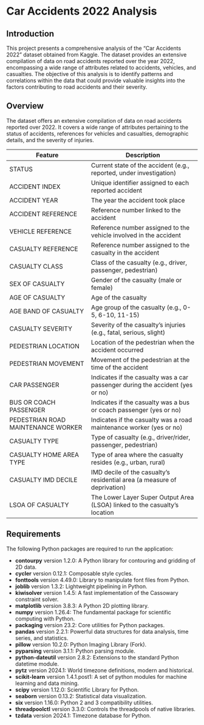 # Car Accidents 2022 Analysis

## Introduction
This project presents a comprehensive analysis of the “Car Accidents 2022” dataset obtained from Kaggle. The dataset provides an extensive compilation of data on road accidents reported over the year 2022, encompassing a wide range of attributes related to accidents, vehicles, and casualties. The objective of this analysis is to identify patterns and correlations within the data that could provide valuable insights into the factors contributing to road accidents and their severity.

## Overview
The dataset offers an extensive compilation of data on road accidents reported over 2022. It covers a wide range of attributes pertaining to the status of accidents, references for vehicles and casualties, demographic details, and the severity of injuries.

| Feature | Description |
| --- | --- |
| STATUS | Current state of the accident (e.g., reported, under investigation) |
| ACCIDENT INDEX | Unique identifier assigned to each reported accident |
| ACCIDENT YEAR | The year the accident took place |
| ACCIDENT REFERENCE | Reference number linked to the accident |
| VEHICLE REFERENCE | Reference number assigned to the vehicle involved in the accident |
| CASUALTY REFERENCE | Reference number assigned to the casualty in the accident |
| CASUALTY CLASS | Class of the casualty (e.g., driver, passenger, pedestrian) |
| SEX OF CASUALTY | Gender of the casualty (male or female) |
| AGE OF CASUALTY | Age of the casualty |
| AGE BAND OF CASUALTY | Age group of the casualty (e.g., 0-5, 6-10, 11-15) |
| CASUALTY SEVERITY | Severity of the casualty’s injuries (e.g., fatal, serious, slight) |
| PEDESTRIAN LOCATION | Location of the pedestrian when the accident occurred |
| PEDESTRIAN MOVEMENT | Movement of the pedestrian at the time of the accident |
| CAR PASSENGER | Indicates if the casualty was a car passenger during the accident (yes or no) |
| BUS OR COACH PASSENGER | Indicates if the casualty was a bus or coach passenger (yes or no) |
| PEDESTRIAN ROAD MAINTENANCE WORKER | Indicates if the casualty was a road maintenance worker (yes or no) |
| CASUALTY TYPE | Type of casualty (e.g., driver/rider, passenger, pedestrian) |
| CASUALTY HOME AREA TYPE | Type of area where the casualty resides (e.g., urban, rural) |
| CASUALTY IMD DECILE | IMD decile of the casualty’s residential area (a measure of deprivation) |
| LSOA OF CASUALTY | The Lower Layer Super Output Area (LSOA) linked to the casualty’s location |


## Requirements

The following Python packages are required to run the application:

- **contourpy** version 1.2.0: A Python library for contouring and gridding of 2D data.
- **cycler** version 0.12.1: Composable style cycles.
- **fonttools** version 4.49.0: Library to manipulate font files from Python.
- **joblib** version 1.3.2: Lightweight pipelining in Python.
- **kiwisolver** version 1.4.5: A fast implementation of the Cassowary constraint solver.
- **matplotlib** version 3.8.3: A Python 2D plotting library.
- **numpy** version 1.26.4: The fundamental package for scientific computing with Python.
- **packaging** version 23.2: Core utilities for Python packages.
- **pandas** version 2.2.1: Powerful data structures for data analysis, time series, and statistics.
- **pillow** version 10.2.0: Python Imaging Library (Fork).
- **pyparsing** version 3.1.1: Python parsing module.
- **python-dateutil** version 2.8.2: Extensions to the standard Python datetime module.
- **pytz** version 2024.1: World timezone definitions, modern and historical.
- **scikit-learn** version 1.4.1.post1: A set of python modules for machine learning and data mining.
- **scipy** version 1.12.0: Scientific Library for Python.
- **seaborn** version 0.13.2: Statistical data visualization.
- **six** version 1.16.0: Python 2 and 3 compatibility utilities.
- **threadpoolctl** version 3.3.0: Controls the threadpools of native libraries.
- **tzdata** version 2024.1: Timezone database for Python.
